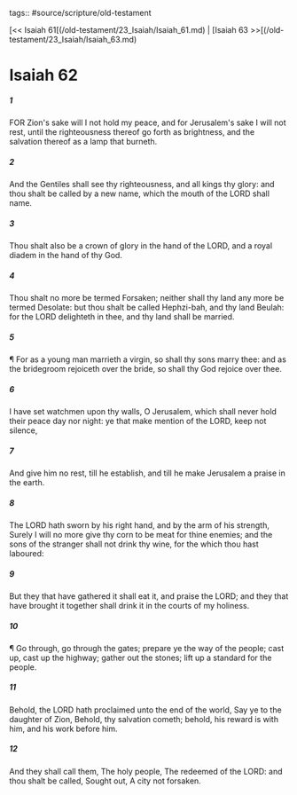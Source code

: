 tags:: #source/scripture/old-testament

[<< Isaiah 61[(/old-testament/23_Isaiah/Isaiah_61.md) | [Isaiah 63 >>[(/old-testament/23_Isaiah/Isaiah_63.md)

# Isaiah 62

##### 1

FOR Zion's sake will I not hold my peace, and for Jerusalem's sake I will not rest, until the righteousness thereof go forth as brightness, and the salvation thereof as a lamp that burneth.

##### 2

And the Gentiles shall see thy righteousness, and all kings thy glory: and thou shalt be called by a new name, which the mouth of the LORD shall name.

##### 3

Thou shalt also be a crown of glory in the hand of the LORD, and a royal diadem in the hand of thy God.

##### 4

Thou shalt no more be termed Forsaken; neither shall thy land any more be termed Desolate: but thou shalt be called Hephzi-bah, and thy land Beulah: for the LORD delighteth in thee, and thy land shall be married.

##### 5

¶ For as a young man marrieth a virgin, so shall thy sons marry thee: and as the bridegroom rejoiceth over the bride, so shall thy God rejoice over thee.

##### 6

I have set watchmen upon thy walls, O Jerusalem, which shall never hold their peace day nor night: ye that make mention of the LORD, keep not silence,

##### 7

And give him no rest, till he establish, and till he make Jerusalem a praise in the earth.

##### 8

The LORD hath sworn by his right hand, and by the arm of his strength, Surely I will no more give thy corn to be meat for thine enemies; and the sons of the stranger shall not drink thy wine, for the which thou hast laboured:

##### 9

But they that have gathered it shall eat it, and praise the LORD; and they that have brought it together shall drink it in the courts of my holiness.

##### 10

¶ Go through, go through the gates; prepare ye the way of the people; cast up, cast up the highway; gather out the stones; lift up a standard for the people.

##### 11

Behold, the LORD hath proclaimed unto the end of the world, Say ye to the daughter of Zion, Behold, thy salvation cometh; behold, his reward is with him, and his work before him.

##### 12

And they shall call them, The holy people, The redeemed of the LORD: and thou shalt be called, Sought out, A city not forsaken.
